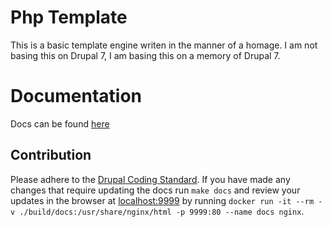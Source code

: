 # Php Template

This is a basic template engine writen in the manner of a homage. I am not basing this on Drupal 7, I am basing this on a memory of Drupal 7.

# Documentation

Docs can be found [here](https://nullspaceengine.github.io/php-template)

## Contribution

Please adhere to the [Drupal Coding Standard](https://www.drupal.org/docs/develop/standards). If you have made any changes that require updating the docs run `make docs` and review your updates in the browser at [localhost:9999](http://localhost:9999) by running `docker run -it --rm -v ./build/docs:/usr/share/nginx/html -p 9999:80 --name docs nginx`.
